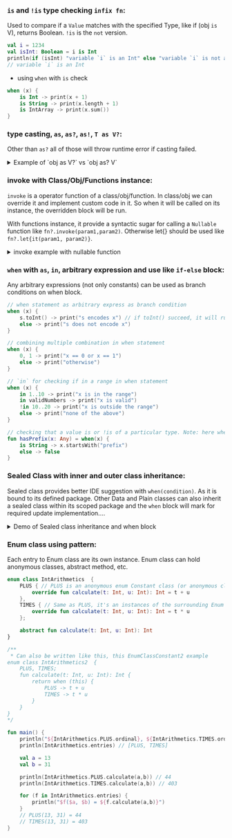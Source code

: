 ### `is` and `!is` type checking `infix fn`:
Used to compare if a `Value` matches with the specified Type, like if (obj `is` V), returns Boolean. `!is` is the `not` version.
```kotlin
val i = 1234
val isInt: Boolean = i is Int
println(if (isInt) "variable `i` is an Int" else "variable `i` is not an Int")
// variable `i` is an Int
```

* using `when` with `is` check

```kotlin
when (x) {
    is Int -> print(x + 1)
    is String -> print(x.length + 1)
    is IntArray -> print(x.sum())
}
```

### type casting, `as`, `as?`, `as!`, `T as V?`:
Other than `as?` all of those will throw runtime error if casting failed.

<details>

<summary>Example of `obj as V?` vs `obj as? V`</summary>

```kotlin
fun main() {
    asChecking(12)
    asChecking("12")
}

fun asChecking(y: Any){
    // val str: String? = y as String? // it's nullable (either null or string), but if casting fails (Int to String), it will throw a runtime exception
    val str2: String? = y as? String // same, but if casting fails, null will be assigned, no runtime error will happen, hence `as? is safe cast`
    println("$str $str2")
}
```

</details>

### invoke with Class/Obj/Functions instance:
`invoke` is a operator function of a class/obj/function. In class/obj we can override it and implement custom code in it. So when it will be called on its instance, the overridden block will be run.

With functions instance, it provide a syntactic sugar for calling a `Nullable` function like `fn?.invoke(param1,param2)`. Otherwise let{} should be used like `fn?.let{it(param1, param2)}`.

<details>

<summary>invoke example with nullable function</summary>

```kotlin
fun greetingFun(name: String) = "Hello, $name from greetingFun"
private var sth: ((v: String) -> Unit)? = null

fun main() {
    val greeting = { name: String -> "Hello, $name!" }
    println(greeting.invoke("World"))
    println(greeting("World!"))

    // println((::greeting)("World!")) // error, References to variables and parameters are unsupported
    // println((::greeting).invoke("World!")) // error, same

    println((::greetingFun)("World!")) // ok, as `greetingFun` is not a variable/var/val, its a function
    // println(greetingFun.invoke("World!")) // error, will not work, 'greetingFun(...)' expected
    println(::greetingFun.invoke("World!!")) // ok

    sth = { i -> println("Calling Nullable: $i") }
    sth?.invoke("using invoke")
    sth?.let { it("Using let") }
    // if (sth != null) sth("Using Null Check") // will not work, ide will suggest for sth?.invoke(....)

    sth = fun (s: String) = println("\nNeat way to call a $s")
    sth?.invoke("Nullable")

    sth?.also { it.invoke("Functional Nullable Property") }
    sth?.let{ it(("Something Else")) }

    // with if check, making a local copy will work without invoke
    if (sth != null) {
        val localCopySth = sth
        if (localCopySth != null) {
            localCopySth("Using Null Check")
        }
    }
}
```
</details>

### `when` with `as`, `in`, arbitrary expression and use like `if-else` block:
Any arbitrary expressions (not only constants) can be used as branch conditions on when block.

```kotlin
// when statement as arbitrary express as branch condition
when (x) {
    s.toInt() -> print("s encodes x") // if toInt() succeed, it will run
    else -> print("s does not encode x")
}

// combining multiple combination in when statement
when (x) {
    0, 1 -> print("x == 0 or x == 1")
    else -> print("otherwise")
}

// `in` for checking if in a range in when statement
when (x) {
    in 1..10 -> print("x is in the range")
    in validNumbers -> print("x is valid")
    !in 10..20 -> print("x is outside the range")
    else -> print("none of the above")
}

// checking that a value is or !is of a particular type. Note: here when is an expression as it assigned the returned value to something
fun hasPrefix(x: Any) = when(x) {
    is String -> x.startsWith("prefix")
    else -> false
}
```



### Sealed Class with inner and outer class inheritance:
Sealed class provides better IDE suggestion with `when(condition)`. As it is bound to its defined package. Other Data and Plain classes can also inherit a sealed class within its scoped package and the `when` block will mark for required update implementation....

<details>

<summary>Demo of Sealed class inheritance and when block</summary>

```kotlin
sealed class LatestNewsUiState {
    data class Success(val news: List<String>): LatestNewsUiState()
    data class Error(val exception: String): LatestNewsUiState()
}

fun handleResponse(call: LatestNewsUiState) {
    when (call) {
        is LatestNewsUiState.Error -> println(call.exception)
        is LatestNewsUiState.Success -> println(call.news.joinToString(", "))
        is Processing -> println(call.status)
    }
}

fun main() {
    val networkCallProcessing = Processing()
    handleResponse(networkCallProcessing)

    val netWorkCallSuccess = LatestNewsUiState.Success(listOf("News One", "News Two", "News Three", "News Four"))
    handleResponse(netWorkCallSuccess)

    val newWorkCallError = LatestNewsUiState.Error("Bad Request")
    handleResponse(newWorkCallError)

    println("Type Checking with `is`=> 7 is an Int: ${7 is Int}")
}

class Processing: LatestNewsUiState() {
    val status = "Network call is being processed now"
}
```

</details>

### Enum class using pattern:
Each entry to Enum class are its own instance. Enum class can hold anonymous classes, abstract method, etc.
```kotlin
enum class IntArithmetics  {
    PLUS { // PLUS is an anonymous enum Constant class (or anonymous class constant)
        override fun calculate(t: Int, u: Int): Int = t + u
    },
    TIMES { // Same as PLUS, it's an instances of the surrounding Enum class
        override fun calculate(t: Int, u: Int): Int = t * u
    };

    abstract fun calculate(t: Int, u: Int): Int
}

/**
 * Can also be written like this, this EnumClassConstant2 example
enum class IntArithmetics2  {
    PLUS, TIMES;
    fun calculate(t: Int, u: Int): Int {
        return when (this) {
            PLUS -> t + u
            TIMES -> t * u
        }
    }
}
*/

fun main() {
    println("${IntArithmetics.PLUS.ordinal}, ${IntArithmetics.TIMES.ordinal}") // 0, 1
    println(IntArithmetics.entries) // [PLUS, TIMES]

    val a = 13
    val b = 31

    println(IntArithmetics.PLUS.calculate(a,b)) // 44
    println(IntArithmetics.TIMES.calculate(a,b)) // 403

    for (f in IntArithmetics.entries) {
        println("$f($a, $b) = ${f.calculate(a,b)}")
    }
    // PLUS(13, 31) = 44
    // TIMES(13, 31) = 403
}
```